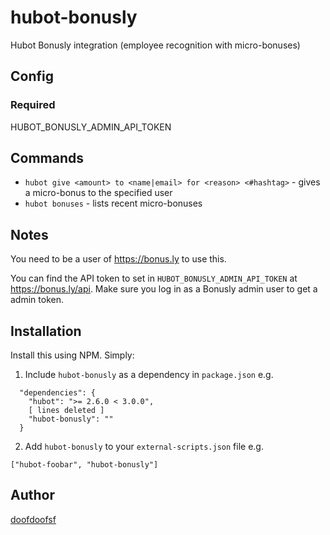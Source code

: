 hubot-bonusly
=============

Hubot Bonusly integration (employee recognition with micro-bonuses)

## Config
### Required
HUBOT_BONUSLY_ADMIN_API_TOKEN

## Commands
-  `hubot give <amount> to <name|email> for <reason> <#hashtag>` - gives a micro-bonus to the specified user
-  `hubot bonuses` - lists recent micro-bonuses

## Notes
You need to be a user of https://bonus.ly to use this.

You can find the API token to set in `HUBOT_BONUSLY_ADMIN_API_TOKEN` at https://bonus.ly/api. Make sure you log in as a Bonusly admin user to get a admin token.

## Installation
Install this using NPM. Simply:

1. Include `hubot-bonusly` as a dependency in `package.json` e.g.

```
  "dependencies": {
    "hubot": ">= 2.6.0 < 3.0.0",
    [ lines deleted ]
    "hubot-bonusly": ""
  }
```
2. Add `hubot-bonusly` to your `external-scripts.json` file e.g.
```
["hubot-foobar", "hubot-bonusly"]
```

## Author
[doofdoofsf](https://github.com/doofdoofsf)
